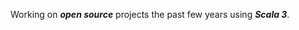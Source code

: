 <!-- top commit numnber: 13336 -->

Working on ***open source*** projects the past few years using ***Scala 3***.

<!--
![Stats](https://github-readme-stats.vercel.app/api?username=objektwerks&show_icons=true&hide_border=true&rank_icon=percentile)
-->

<!--
8.14
8.15
8.16
-->
